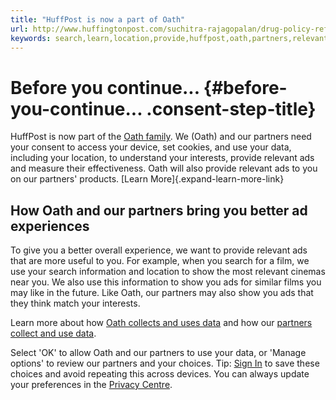 ```yaml
---
title: "HuffPost is now a part of Oath"
url: http://www.huffingtonpost.com/suchitra-rajagopalan/drug-policy-reform-is-the_1_b_8813476.html
keywords: search,learn,location,provide,huffpost,oath,partners,relevant,ads,interests,data
---
```

Before you continue\... {#before-you-continue... .consent-step-title}
=======================

HuffPost is now part of the [Oath family](/redirect?to=https%3A%2F%2Fmydata.oath.com%2F%23meetoath&brandDomain=www.huffpost.com&brandId=5cnglehee0feb&tos=eu&step=eu_singlepage&sessionId=3_cc-session_5119a9d1-7136-4400-a342-478bc09ae217&userType=NON_REG). We (Oath) and our partners need your consent to access your device, set cookies, and use your data, including your location, to understand your interests, provide relevant ads and measure their effectiveness. Oath will also provide relevant ads to you on our partners\' products. [Learn More]{.expand-learn-more-link}

How Oath and our partners bring you better ad experiences
---------------------------------------------------------

To give you a better overall experience, we want to provide relevant ads that are more useful to you. For example, when you search for a film, we use your search information and location to show the most relevant cinemas near you. We also use this information to show you ads for similar films you may like in the future. Like Oath, our partners may also show you ads that they think match your interests.

Learn more about how [Oath collects and uses data](/redirect?to=https%3A%2F%2Fmydata.oath.com%2F%23sharingdata) and how our [partners collect and use data](/collectConsent/partners?sessionId=3_cc-session_5119a9d1-7136-4400-a342-478bc09ae217&lang=en-us&step=EU_SINGLEPAGE).

Select \'OK\' to allow Oath and our partners to use your data, or \'Manage options\' to review our partners and your choices. Tip: [Sign In](https://login.huffpost.com?done=https%3A%2F%2Fwww.huffpost.com%2F%3Ferr_code%3D404%26err_url%3Dhttp%253A%252F%252Fwww.huffingtonpost.com%252Fsuchitra-rajagopalan%252Fdrug-policy-reform-is-the_1_b_8813476.html&lang=en-us) to save these choices and avoid repeating this across devices. You can always update your preferences in the [Privacy Centre](/redirect?to=https://policies.oath.com/xw/en/oath/privacy/intl/index.html&brandDomain=www.huffpost.com&brandId=5cnglehee0feb&tos=eu&step=eu_singlepage&sessionId=3_cc-session_5119a9d1-7136-4400-a342-478bc09ae217&userType=NON_REG).

